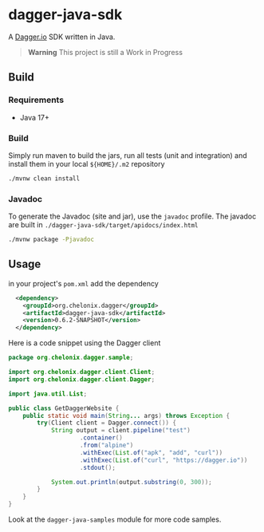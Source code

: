 # dagger-java-sdk

A [Dagger.io](https://dagger.io) SDK written in Java.

> **Warning**
> This project is still a Work in Progress

## Build

### Requirements

- Java 17+

### Build

Simply run maven to build the jars, run all tests (unit and integration) and install them in your local `${HOME}/.m2` repository

```bash
./mvnw clean install 
```

### Javadoc

To generate the Javadoc (site and jar), use the `javadoc` profile.
The javadoc are built in `./dagger-java-sdk/target/apidocs/index.html`

```bash
./mvnw package -Pjavadoc
```

## Usage

in your project's `pom.xml` add the dependency

```xml
  <dependency>
    <groupId>org.chelonix.dagger</groupId>
    <artifactId>dagger-java-sdk</artifactId>
    <version>0.6.2-SNAPSHOT</version>
  </dependency>
```

Here is a code snippet using the Dagger client

```java
package org.chelonix.dagger.sample;

import org.chelonix.dagger.client.Client;
import org.chelonix.dagger.client.Dagger;

import java.util.List;

public class GetDaggerWebsite {
    public static void main(String... args) throws Exception {
        try(Client client = Dagger.connect()) {
            String output = client.pipeline("test")
                    .container()
                    .from("alpine")
                    .withExec(List.of("apk", "add", "curl"))
                    .withExec(List.of("curl", "https://dagger.io"))
                    .stdout();

            System.out.println(output.substring(0, 300));
        }
    }
}
```

Look at the `dagger-java-samples` module for more code samples.